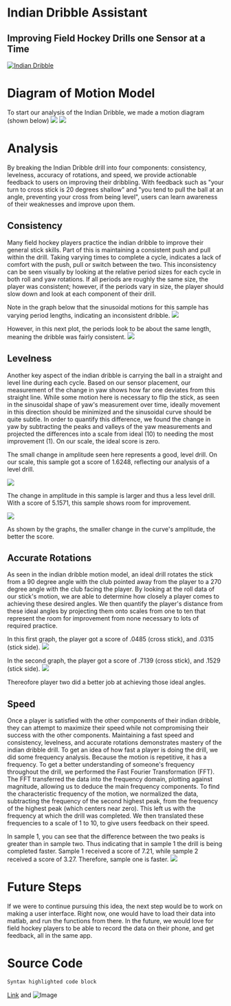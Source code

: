 # Indian Dribble Assistant
## Improving Field Hockey Drills one Sensor at a Time
[![Indian Dribble](https://img.youtube.com/vi/-1vc94igXQo/0.jpg)](https://www.youtube.com/watch?v=-1vc94igXQo)
# Diagram of Motion Model
To start our analysis of the Indian Dribble, we made a motion diagram (shown below)
![](./23.png)
![](./pic.png)
# Analysis
By breaking the Indian Dribble drill into four components: consistency, levelness, accuracy of rotations, and speed, we provide actionable feedback to users on improving their dribbling.  With feedback such as "your turn to cross stick is 20 degrees shallow" and "you tend to pull the ball at an angle, preventing your cross from being level", users can learn awareness of their weaknesses and improve upon them.  

## Consistency
Many field hockey players practice the indian dribble to improve their general stick skills.  Part of this is maintaining a consistent push and pull within the drill. Taking varying times to complete a cycle, indicates a lack of comfort with the push, pull or switch between the two.  This inconsistency can be seen visually by looking at the relative period sizes for each cycle in both roll and yaw rotations.  If all periods are roughly the same size, the player was consistent; however, if the periods vary in size, the player should slow down and look at each component of their drill.   

Note in the graph below that the sinusoidal motions for this sample has varying period lengths, indicating an inconsistent dribble.
![](./1.png)

However, in this next plot, the periods look to be about the same length, meaning the dribble was fairly consistent.
![](./2.png)

## Levelness
Another key aspect of the indian dribble is carrying the ball in a straight and level line during each cycle.  Based on our sensor placement, our measurement of the change in yaw shows how far one deviates from this straight line.  While some motion here is necessary to flip the stick, as seen in the sinusoidal shape of yaw's measurement over time, ideally movement in this direction should be minimized and the sinusoidal curve should be quite subtle.  In order to quantify this difference, we found the change in yaw by subtracting the peaks and valleys of the yaw measurements and projected the differences into a scale from ideal (10) to needing the most improvement (1). On our scale, the ideal score is zero.

The small change in amplitude seen here represents a good, level drill. On our scale, this sample got a score of 1.6248, reflecting our analysis of a level drill. 

![](./3.png)

The change in amplitude in this sample is larger and thus a less level drill. With a score of 5.1571, this sample shows room for improvement. 

![](./4.png)

As shown by the graphs, the smaller change in the curve's amplitude, the better the score.

## Accurate Rotations
As seen in the indian dribble motion model, an ideal drill rotates the stick from a 90 degree angle with the club pointed away from the player to a 270 degree angle with the club facing the player.  By looking at the roll data of our stick's motion, we are able to determine how closely a player comes to achieving these desired angles.  We then quantify the player's distance from these ideal angles by projecting them onto scales from one to ten that represent the room for improvement from none necessary to lots of required practice. 

In this first graph, the player got a score of .0485 (cross stick), and .0315 (stick side).
![](./6.png)


In the second graph, the player got a score of .7139 (cross stick), and .1529 (stick side).
![](./7.png)

Thereofore player two did a better job at achieving those ideal angles.

## Speed
Once a player is satisfied with the other components of their indian dribble, they can attempt to maximize their speed while not compromising their success with the other components.  Maintaining a fast speed and consistency, levelness, and accurate rotations demonstrates mastery of the indian dribble drill.  To get an idea of how fast a player is doing the drill, we did some frequency analysis.  Because the motion is repetitive, it has a frequency. To get a better understanding of someone's frequency throughout the drill, we performed the Fast Fourier Transformation (FFT). The FFT transferred the data into the frequency domain, plotting against magnitude, allowing us to deduce the main frequency components. To find the characteristic frequency of the motion, we normalized the data, subtracting the frequency of the second highest peak, from the frequency of the highest peak (which centers near zero). This left us with the frequency at which the drill was completed. We then translated these frequencies to a scale of 1 to 10, to give users feedback on their speed.

In sample 1, you can see that the difference between the two peaks is greater than in sample two. Thus indicating that in sample 1 the drill is being completed faster. Sample 1 received a score of 7.21, while sample 2 received a score of 3.27. Therefore, sample one is faster.
![](./5.png)

# Future Steps
If we were to continue pursuing this idea, the next step would be to work on making a user interface. Right now, one would have to load their data into matlab, and run the functions from there. In the future, we would love for field hockey players to be able to record the data on their phone, and get feedback, all in the same app.

# Source Code
```markdown
Syntax highlighted code block
```
[Link](url) and ![Image](src)
